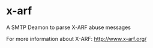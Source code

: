 x-arf
=====

A SMTP Deamon to parse X-ARF abuse messages

For more information about X-ARF: http://www.x-arf.org/
